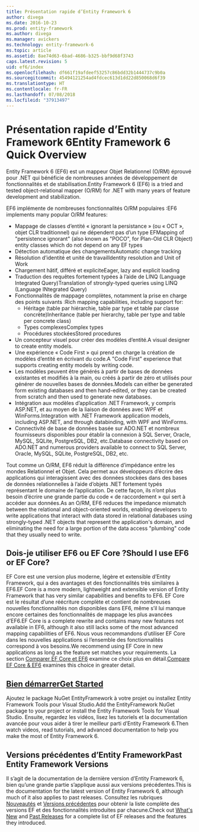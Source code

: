 ```yaml
---
title: Présentation rapide d’Entity Framework 6
author: divega
ms.date: 2016-10-23
ms.prod: entity-framework
ms.author: divega
ms.manager: avickers
ms.technology: entity-framework-6
ms.topic: article
ms.assetid: 8ae74d63-6bad-4686-b325-bbf9d68f3743
caps.latest.revision: 5
uid: ef6/index
ms.openlocfilehash: df661f19afdeef53257c86bdd32b1444737c9b0a
ms.sourcegitcommit: 45494121254ad4fdcec613d1dd22d850068d6f39
ms.translationtype: HT
ms.contentlocale: fr-FR
ms.lasthandoff: 07/08/2018
ms.locfileid: "37913497"
---
```

# <a name="entity-framework-6-quick-overview"></a><span data-ttu-id="7acdb-102">Présentation rapide d’Entity Framework 6</span><span class="sxs-lookup"><span data-stu-id="7acdb-102">Entity Framework 6 Quick Overview</span></span>

<span data-ttu-id="7acdb-103">Entity Framework 6 (EF6) est un mappeur Objet Relationnel (O/RM) éprouvé pour .NET qui bénéficie de nombreuses années de développement de fonctionnalités et de stabilisation.</span><span class="sxs-lookup"><span data-stu-id="7acdb-103">Entity Framework 6 (EF6) is a tried and tested object-relational mapper (O/RM) for .NET with many years of feature development and stabilization.</span></span>

<span data-ttu-id="7acdb-104">EF6 implémente de nombreuses fonctionnalités O/RM populaires :</span><span class="sxs-lookup"><span data-stu-id="7acdb-104">EF6 implements many popular O/RM features:</span></span>
- <span data-ttu-id="7acdb-105">Mappage de classes d’entité « ignorant la persistance » (ou « OCT », objet CLR traditionnel) qui ne dépendent pas d’un type EF</span><span class="sxs-lookup"><span data-stu-id="7acdb-105">Mapping of "persistence ignorant" (also known as "POCO", for Plan-Old CLR Object) entity classes which do not depend on any EF types</span></span>
- <span data-ttu-id="7acdb-106">Détection automatique des changements</span><span class="sxs-lookup"><span data-stu-id="7acdb-106">Automatic change tracking</span></span>
- <span data-ttu-id="7acdb-107">Résolution d’identité et unité de travail</span><span class="sxs-lookup"><span data-stu-id="7acdb-107">Identity resolution and Unit of Work</span></span>
- <span data-ttu-id="7acdb-108">Chargement hâtif, différé et explicite</span><span class="sxs-lookup"><span data-stu-id="7acdb-108">Eager, lazy and explicit loading</span></span>
- <span data-ttu-id="7acdb-109">Traduction des requêtes fortement typées à l’aide de LINQ (Language Integrated Query)</span><span class="sxs-lookup"><span data-stu-id="7acdb-109">Translation of strongly-typed queries using LINQ (Language INtegrated Query)</span></span> 
- <span data-ttu-id="7acdb-110">Fonctionnalités de mappage complètes, notamment la prise en charge des points suivants :</span><span class="sxs-lookup"><span data-stu-id="7acdb-110">Rich mapping capabilities, including support for:</span></span>
  - <span data-ttu-id="7acdb-111">Héritage (table par hiérarchie, table par type et table par classe concrète)</span><span class="sxs-lookup"><span data-stu-id="7acdb-111">Inheritance (table per hierarchy, table per type and table per concrete class)</span></span>
  - <span data-ttu-id="7acdb-112">Types complexes</span><span class="sxs-lookup"><span data-stu-id="7acdb-112">Complex types</span></span>
  - <span data-ttu-id="7acdb-113">Procédures stockées</span><span class="sxs-lookup"><span data-stu-id="7acdb-113">Stored procedures</span></span>
- <span data-ttu-id="7acdb-114">Un concepteur visuel pour créer des modèles d’entité.</span><span class="sxs-lookup"><span data-stu-id="7acdb-114">A visual designer to create entity models.</span></span>
- <span data-ttu-id="7acdb-115">Une expérience « Code First » qui prend en charge la création de modèles d’entité en écrivant du code.</span><span class="sxs-lookup"><span data-stu-id="7acdb-115">A "Code First" experience that supports creating entity models by writing code.</span></span>
- <span data-ttu-id="7acdb-116">Les modèles peuvent être générés à partir de bases de données existantes et modifiés à la main, ou créés à partir de zéro et utilisés pour générer de nouvelles bases de données.</span><span class="sxs-lookup"><span data-stu-id="7acdb-116">Models can either be generated form existing databases and then hand-edited, or they can be created from scratch and then used to generate new databases.</span></span>
- <span data-ttu-id="7acdb-117">Intégration aux modèles d’application .NET Framework, y compris ASP.NET, et au moyen de la liaison de données avec WPF et WinForms.</span><span class="sxs-lookup"><span data-stu-id="7acdb-117">Integration with .NET Framework application models, including ASP.NET, and through databinding, with WPF and WinForms.</span></span>
- <span data-ttu-id="7acdb-118">Connectivité de base de données basée sur ADO.NET et nombreux fournisseurs disponibles pour établir la connexion à SQL Server, Oracle, MySQL, SQLite, PostgreSQL, DB2, etc.</span><span class="sxs-lookup"><span data-stu-id="7acdb-118">Database connectivity based on ADO.NET and numerous providers available to connect to SQL Server, Oracle, MySQL, SQLite, PostgreSQL, DB2, etc.</span></span>

<span data-ttu-id="7acdb-119">Tout comme un O/RM, EF6 réduit la différence d’impédance entre les mondes Relationnel et Objet. Cela permet aux développeurs d’écrire des applications qui interagissent avec des données stockées dans des bases de données relationnelles à l’aide d’objets .NET fortement typés représentant le domaine de l’application. De cette façon, ils n’ont plus besoin d’écrire une grande partie du code « de raccordement » qui sert à accéder aux données.</span><span class="sxs-lookup"><span data-stu-id="7acdb-119">As an O/RM, EF6 reduces the impedance mismatch between the relational and object-oriented worlds, enabling developers to write applications that interact with data stored in relational databases using strongly-typed .NET objects that represent the application's domain, and eliminating the need for a large portion of the data access "plumbing" code that they usually need to write.</span></span>

## <a name="should-i-use-ef6-or-ef-core"></a><span data-ttu-id="7acdb-120">Dois-je utiliser EF6 ou EF Core ?</span><span class="sxs-lookup"><span data-stu-id="7acdb-120">Should I use EF6 or EF Core?</span></span>

<span data-ttu-id="7acdb-121">EF Core est une version plus moderne, légère et extensible d’Entity Framework, qui a des avantages et des fonctionnalités très similaires à EF6.</span><span class="sxs-lookup"><span data-stu-id="7acdb-121">EF Core is a more modern, lightweight and extensible version of Entity Framework that has very similar capabilities and benefits to EF6.</span></span>
<span data-ttu-id="7acdb-122">EF Core est le résultat d’une réécriture complète et contient de nombreuses nouvelles fonctionnalités non disponibles dans EF6, même s’il lui manque encore certaines des fonctionnalités de mappage les plus avancées d’EF6.</span><span class="sxs-lookup"><span data-stu-id="7acdb-122">EF Core is a complete rewrite and contains many new features not available in EF6, although it also still lacks some of the most advanced mapping capabilities of EF6.</span></span>
<span data-ttu-id="7acdb-123">Nous vous recommandons d’utiliser EF Core dans les nouvelles applications si l’ensemble des fonctionnalités correspond à vos besoins.</span><span class="sxs-lookup"><span data-stu-id="7acdb-123">We recommend using EF Core in new applications as long as the feature set matches your requirements.</span></span>
<span data-ttu-id="7acdb-124">La section [Comparer EF Core et EF6](xref:efcore-and-ef6/index) examine ce choix plus en détail.</span><span class="sxs-lookup"><span data-stu-id="7acdb-124">[Compare EF Core & EF6](xref:efcore-and-ef6/index) examines this choice in greater detail.</span></span>

## <a name="get-startedef6get-startedmd"></a>[<span data-ttu-id="7acdb-125">Bien démarrer</span><span class="sxs-lookup"><span data-stu-id="7acdb-125">Get Started</span></span>](~/ef6/get-started.md)

<span data-ttu-id="7acdb-126">Ajoutez le package NuGet EntityFramework à votre projet ou installez Entity Framework Tools pour Visual Studio.</span><span class="sxs-lookup"><span data-stu-id="7acdb-126">Add the EntityFramework NuGet package to your project or install the Entity Framework Tools for Visual Studio.</span></span> <span data-ttu-id="7acdb-127">Ensuite, regardez les vidéos, lisez les tutoriels et la documentation avancée pour vous aider à tirer le meilleur parti d’Entity Framework 6.</span><span class="sxs-lookup"><span data-stu-id="7acdb-127">Then watch videos, read tutorials, and advanced documentation to help you make the most of Entity Framework 6.</span></span>

## <a name="past-entity-framework-versions"></a><span data-ttu-id="7acdb-128">Versions précédentes d’Entity Framework</span><span class="sxs-lookup"><span data-stu-id="7acdb-128">Past Entity Framework Versions</span></span>

<span data-ttu-id="7acdb-129">Il s’agit de la documentation de la dernière version d’Entity Framework 6, bien qu’une grande partie s’applique aussi aux versions précédentes.</span><span class="sxs-lookup"><span data-stu-id="7acdb-129">This is the documentation for the latest version of Entity Framework 6, although much of it also applies to past releases.</span></span>
<span data-ttu-id="7acdb-130">Consultez les rubriques [Nouveautés](~/ef6/what-is-new/index.md) et [Versions précédentes](~/ef6/what-is-new/past-releases.md) pour obtenir la liste complète des versions EF et des fonctionnalités introduites par chacune.</span><span class="sxs-lookup"><span data-stu-id="7acdb-130">Check out [What's New](~/ef6/what-is-new/index.md) and [Past Releases](~/ef6/what-is-new/past-releases.md) for a complete list of EF releases and the features they introduced.</span></span>
